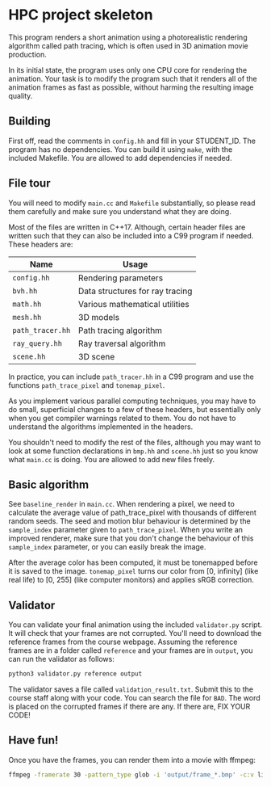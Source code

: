 HPC project skeleton
====================

This program renders a short animation using a photorealistic rendering
algorithm called path tracing, which is often used in 3D animation movie
production.

In its initial state, the program uses only one CPU core for rendering the
animation. Your task is to modify the program such that it renders all of the
animation frames as fast as possible, without harming the resulting image
quality.

## Building

First off, read the comments in `config.hh` and fill in your STUDENT_ID.
The program has no dependencies. You can build it using `make`, with the
included Makefile. You are allowed to add dependencies if needed.

## File tour

You will need to modify `main.cc` and `Makefile` substantially, so please read
them carefully and make sure you understand what they are doing.

Most of the files are written in C++17. Although, certain header files are
written such that they can also be included into a C99 program if needed. These
headers are:

| Name             | Usage                           |
|------------------|---------------------------------|
| `config.hh`      | Rendering parameters            |
| `bvh.hh`         | Data structures for ray tracing |
| `math.hh`        | Various mathematical utilities  |
| `mesh.hh`        | 3D models                       |
| `path_tracer.hh` | Path tracing algorithm          |
| `ray_query.hh`   | Ray traversal algorithm         |
| `scene.hh`       | 3D scene                        |

In practice, you can include `path_tracer.hh` in a C99 program and use the
functions `path_trace_pixel` and `tonemap_pixel`.

As you implement various parallel computing techniques, you may have to do
small, superficial changes to a few of these headers, but essentially only when
you get compiler warnings related to them. You do not have to understand the
algorithms implemented in the headers.

You shouldn't need to modify the rest of the files, although you may want to
look at some function declarations in `bmp.hh` and `scene.hh` just so you know
what `main.cc` is doing. You are allowed to add new files freely.

## Basic algorithm

See `baseline_render` in `main.cc`. When rendering a pixel, we need to
calculate the average value of path_trace_pixel with thousands of different
random seeds. The seed and motion blur behaviour is determined by the
`sample_index` parameter given to `path_trace_pixel`. When you write an
improved renderer, make sure that you don't change the behaviour of this
`sample_index` parameter, or you can easily break the image.

After the average color has been computed, it must be tonemapped before it is
saved to the image. `tonemap_pixel` turns our color from \[0, infinity\] (like
real life) to \[0, 255\] (like computer monitors) and applies sRGB correction.

## Validator

You can validate your final animation using the included `validator.py` script.
It will check that your frames are not corrupted. You'll need to download the 
reference frames from the course webpage. Assuming the reference frames are in a
folder called `reference` and your frames are in `output`, you can run the
validator as follows:

```sh
python3 validator.py reference output
```

The validator saves a file called `validation_result.txt`. Submit this to the
course staff along with your code. You can search the file for `BAD`. The word
is placed on the corrupted frames if there are any. If there are, FIX YOUR CODE!

## Have fun!

Once you have the frames, you can render them into a movie with ffmpeg:

```sh
ffmpeg -framerate 30 -pattern_type glob -i 'output/frame_*.bmp' -c:v libx264 -pix_fmt yuv420p movie.mp4
```
